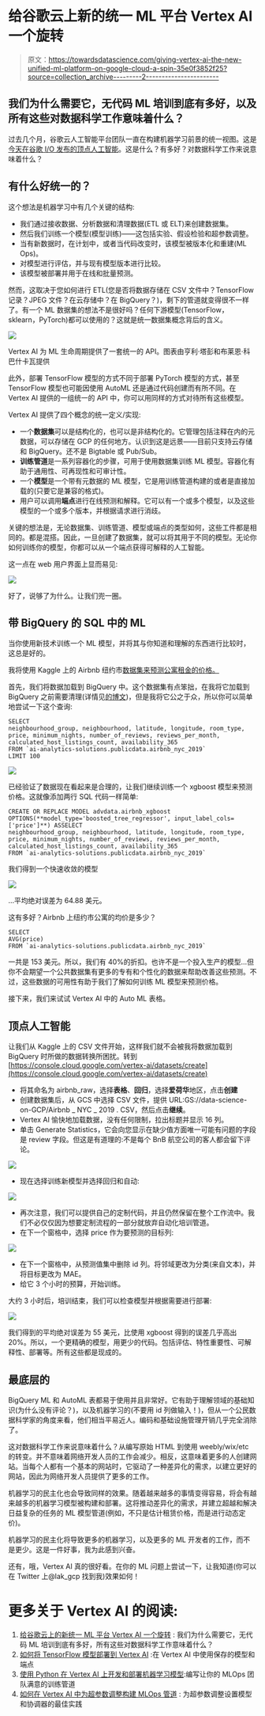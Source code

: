# 给谷歌云上新的统一 ML 平台 Vertex AI 一个旋转

> 原文：<https://towardsdatascience.com/giving-vertex-ai-the-new-unified-ml-platform-on-google-cloud-a-spin-35e0f3852f25?source=collection_archive---------2----------------------->

## 我们为什么需要它，无代码 ML 培训到底有多好，以及所有这些对数据科学工作意味着什么？

过去几个月，谷歌云人工智能平台团队一直在构建机器学习前景的统一视图。这是[今天在谷歌 I/O 发布的顶点人工智能](https://techcrunch.com/2021/05/18/google-cloud-launches-vertex-a-new-managed-machine-learning-platform/)。这是什么？有多好？对数据科学工作来说意味着什么？

## 有什么好统一的？

这个想法是机器学习中有几个关键的结构:

*   我们通过接收数据、分析数据和清理数据(ETL 或 ELT)来创建数据集。
*   然后我们训练一个模型(模型训练)——这包括实验、假设检验和超参数调整。
*   当有新数据时，在计划中，或者当代码改变时，该模型被版本化和重建(ML Ops)。
*   对模型进行评估，并与现有模型版本进行比较。
*   该模型被部署并用于在线和批量预测。

然而，这取决于您如何进行 ETL(您是否将数据存储在 CSV 文件中？TensorFlow 记录？JPEG 文件？在云存储中？在 BigQuery？)，剩下的管道就变得很不一样了。有一个 ML 数据集的想法不是很好吗？任何下游模型(TensorFlow，sklearn，PyTorch)都可以使用的？这就是统一数据集概念背后的含义。

![](img/f1c846c00ef356efa1ba88c56772accc.png)

Vertex AI 为 ML 生命周期提供了一套统一的 API。图表由亨利·塔彭和布莱恩·科巴什卡瓦提供

此外，部署 TensorFlow 模型的方式不同于部署 PyTorch 模型的方式，甚至 TensorFlow 模型也可能因使用 AutoML 还是通过代码创建而有所不同。在 Vertex AI 提供的一组统一的 API 中，你可以用同样的方式对待所有这些模型。

Vertex AI 提供了四个概念的统一定义/实现:

*   一个**数据集**可以是结构化的，也可以是非结构化的。它管理包括注释在内的元数据，可以存储在 GCP 的任何地方。认识到这是远景——目前只支持云存储和 BigQuery。还不是 Bigtable 或 Pub/Sub。
*   **训练管道**是一系列容器化的步骤，可用于使用数据集训练 ML 模型。容器化有助于通用性、可再现性和可审计性。
*   一个**模型**是一个带有元数据的 ML 模型，它是用训练管道构建的或者是直接加载的(只要它是兼容的格式)。
*   用户可以调用**端点**进行在线预测和解释。它可以有一个或多个模型，以及这些模型的一个或多个版本，并根据请求进行消歧。

关键的想法是，无论数据集、训练管道、模型或端点的类型如何，这些工件都是相同的。都是混搭。因此，一旦创建了数据集，就可以将其用于不同的模型。无论你如何训练你的模型，你都可以从一个端点获得可解释的人工智能。

这一点在 web 用户界面上显而易见:

![](img/7b1148e253b094288b8f6ae5c99fff77.png)

好了，说够了为什么。让我们兜一圈。

## 带 BigQuery 的 SQL 中的 ML

当你使用新技术训练一个 ML 模型，并将其与你知道和理解的东西进行比较时，这总是好的。

我将使用 Kaggle 上的 Airbnb 纽约市[数据集来预测公寓租金的价格。](https://www.kaggle.com/dgomonov/new-york-city-airbnb-open-data)

首先，我们将数据加载到 BigQuery 中。这个数据集有点笨拙，在我将它加载到 BigQuery 之前需要清理(详情见[的博文](https://cloud.google.com/blog/topics/developers-practitioners/loading-complex-csv-files-bigquery-using-google-sheets))，但是我将它公之于众，所以你可以简单地尝试一下这个查询:

```
SELECT 
neighbourhood_group, neighbourhood, latitude, longitude, room_type, price, minimum_nights, number_of_reviews, reviews_per_month, calculated_host_listings_count, availability_365
FROM `ai-analytics-solutions.publicdata.airbnb_nyc_2019`
LIMIT 100
```

![](img/3bc1a8053cb3c2b9f22c7734ed061d5c.png)

已经验证了数据现在看起来是合理的，让我们继续训练一个 xgboost 模型来预测价格。这就像添加两行 SQL 代码一样简单:

```
CREATE OR REPLACE MODEL advdata.airbnb_xgboost
OPTIONS(**model_type='boosted_tree_regressor', input_label_cols=['price']**) ASSELECT 
neighbourhood_group, neighbourhood, latitude, longitude, room_type, price, minimum_nights, number_of_reviews, reviews_per_month, calculated_host_listings_count, availability_365
FROM `ai-analytics-solutions.publicdata.airbnb_nyc_2019`
```

我们得到一个快速收敛的模型

![](img/7c13049d7131b6dd0ea7a7c95a84b0ca.png)

…平均绝对误差为 64.88 美元。

这有多好？Airbnb 上纽约市公寓的均价是多少？

```
SELECT 
AVG(price)
FROM `ai-analytics-solutions.publicdata.airbnb_nyc_2019`
```

一共是 153 美元。所以，我们有 40%的折扣。也许不是一个投入生产的模型…但你不会期望一个公共数据集有更多的专有和个性化的数据来帮助改善这些预测。不过，这些数据的可用性有助于我们了解如何训练 ML 模型来预测价格。

接下来，我们来试试 Vertex AI 中的 Auto ML 表格。

## 顶点人工智能

让我们从 Kaggle 上的 CSV 文件开始，这样我们就不会被我将数据加载到 BigQuery 时所做的数据转换所困扰。转到[https://console.cloud.google.com/vertex-ai/datasets/create](https://console.cloud.google.com/vertex-ai/datasets/create)

*   将其命名为 airbnb_raw，选择**表格**、**回归**，选择**爱荷华**地区，点击**创建**
*   创建数据集后，从 GCS 中选择 CSV 文件，提供 URL:GS://data-science-on-GCP/Airbnb _ NYC _ 2019 . CSV，然后点击**继续**。
*   Vertex AI 愉快地加载数据，没有任何限制，拉出标题并显示 16 列。
*   单击 Generate Statistics，它会向您显示在缺少值方面唯一可能有问题的字段是 review 字段。但这是有道理的:不是每个 BnB 航空公司的客人都会留下评论。

![](img/b9845ef281fb50fbf455da9104378899.png)

*   现在选择训练新模型并选择回归和自动:

![](img/1e7f2aa8751b15db708f0dccdb86ca2b.png)

*   再次注意，我们可以提供自己的定制代码，并且仍然保留在整个工作流中。我们不必仅仅因为想要定制流程的一部分就放弃自动化培训管道。
*   在下一个窗格中，选择 price 作为要预测的目标列:

![](img/2e8a2668559567d18da07bb5ac4d1fce.png)

*   在下一个窗格中，从预测值集中删除 id 列。将邻域更改为分类(来自文本)，并将目标更改为 MAE。
*   给它 3 个小时的预算，开始训练。

大约 3 小时后，培训结束，我们可以检查模型并根据需要进行部署:

![](img/61b7fa962c223aa0b6fa24be51b80869.png)

我们得到的平均绝对误差为 55 美元，比使用 xgboost 得到的误差几乎高出 20%。所以，一个更精确的模型，用更少的代码。包括评估、特性重要性、可解释性、部署等。所有这些都是现成的。

## 最底层的

BigQuery ML 和 AutoML 表都易于使用并且非常好。它有助于理解领域的基础知识(为什么没有评论？)，以及机器学习的(不要用 id 列做输入！)，但从一个公民数据科学家的角度来看，他们相当平易近人。编码和基础设施管理开销几乎完全消除了。

这对数据科学工作来说意味着什么？从编写原始 HTML 到使用 weebly/wix/etc 的转变。并不意味着网络开发人员的工作会减少。相反，这意味着更多的人创建网站。当每个人都有一个基本的网站时，它驱动了一种差异化的需求，以建立更好的网站，因此为网络开发人员提供了更多的工作。

机器学习的民主化也会导致同样的效果。随着越来越多的事情变得容易，将会有越来越多的机器学习模型被构建和部署。这将推动差异化的需求，并建立超越和解决日益复杂的任务的 ML 模型管道(例如，不只是估计租赁价格，而是进行动态定价)。

机器学习的民主化将导致更多的机器学习，以及更多的 ML 开发者的工作，而不是更少。这是一件好事，我为此感到兴奋。

还有，哦，Vertex AI 真的很好看。在你的 ML 问题上尝试一下，让我知道(你可以在 Twitter 上@lak_gcp 找到我)效果如何！

# 更多关于 Vertex AI 的阅读:

1.  [给谷歌云上的新统一 ML 平台 Vertex AI 一个旋转](/giving-vertex-ai-the-new-unified-ml-platform-on-google-cloud-a-spin-35e0f3852f25) :
    我们为什么需要它，无代码 ML 培训到底有多好，所有这些对数据科学工作意味着什么？
2.  [如何将 TensorFlow 模型部署到 Vertex AI](/how-to-deploy-a-tensorflow-model-to-vertex-ai-87d9ae1df56) :在 Vertex AI 中使用保存的模型和端点
3.  [使用 Python 在 Vertex AI 上开发和部署机器学习模型](https://medium.com/@lakshmanok/developing-and-deploying-a-machine-learning-model-on-vertex-ai-using-python-865b535814f8):编写让你的 MLOps 团队满意的训练管道
4.  [如何在 Vertex AI 中为超参数调整构建 MLOps 管道](https://lakshmanok.medium.com/how-to-build-an-mlops-pipeline-for-hyperparameter-tuning-in-vertex-ai-45cc2faf4ff5) :
    为超参数调整设置模型和协调器的最佳实践
